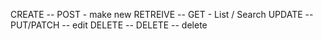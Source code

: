 CREATE -- POST - make new
RETREIVE -- GET - List / Search
UPDATE -- PUT/PATCH -- edit
DELETE -- DELETE -- delete

